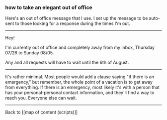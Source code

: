 ### how to take an elegant out of office

Here's an out of office message that I use. I set up the message to be auto-sent to those looking for a response during the times I'm out.

---

Hey!

I'm currently out of office and completely away from my inbox, Thursday 07/26 to Sunday 08/05.

Any and all requests will have to wait until the 6th of August.

---

It's rather minimal. Most people would add a clause saying "if there is an emergency," but remember, the whole point of a vacation is to get away from everything. If there is an emergency, most likely it's with a person that has your personal-personal contact information, and they'll find a way to reach you. Everyone else can wait.

---

Back to [[map of content (scripts)]]

